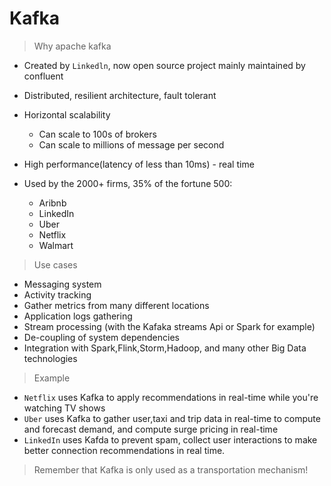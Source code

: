 # Kafka

> Why apache kafka

- Created by `Linkedln`, now open source project mainly maintained by confluent
- Distributed, resilient architecture, fault tolerant
- Horizontal scalability
  - Can scale to 100s of brokers
  - Can scale to millions of message per second
- High performance(latency of less than 10ms) - real time
- Used by the 2000+ firms, 35% of the fortune 500:

  - Aribnb
  - LinkedIn
  - Uber
  - Netflix
  - Walmart

> Use cases

- Messaging system
- Activity tracking
- Gather metrics from many different locations
- Application logs gathering
- Stream processing (with the Kafaka streams Api or Spark for example)
- De-coupling of system dependencies
- Integration with Spark,Flink,Storm,Hadoop, and many other Big Data technologies

> Example

- `Netflix` uses Kafka to apply recommendations in real-time while you're watching TV shows
- `Uber` uses Kafka to gather user,taxi and trip data in real-time to compute and forecast demand, and compute surge pricing in real-time
- `LinkedIn` uses Kafda to prevent spam, collect user interactions to make better connection recommendations in real time.

> Remember that Kafka is only used as a transportation mechanism!
